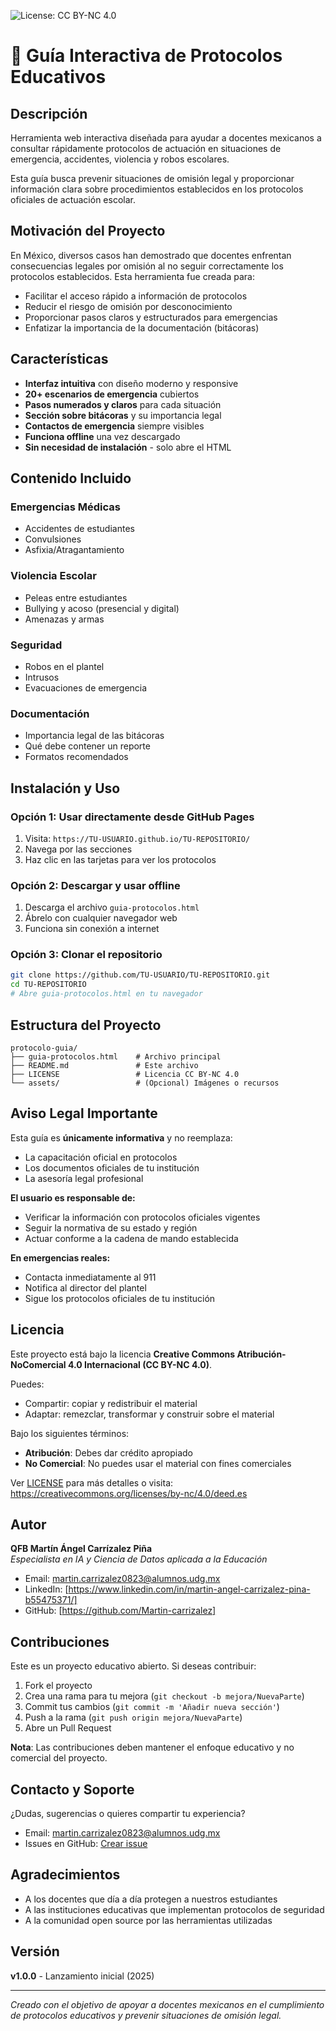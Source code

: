 ![License: CC BY-NC 4.0](https://img.shields.io/badge/License-CC%20BY--NC%204.0-lightgrey.svg)
# 🚨 Guía Interactiva de Protocolos Educativos

## Descripción

Herramienta web interactiva diseñada para ayudar a docentes mexicanos a consultar rápidamente protocolos de actuación en situaciones de emergencia, accidentes, violencia y robos escolares.

Esta guía busca prevenir situaciones de omisión legal y proporcionar información clara sobre procedimientos establecidos en los protocolos oficiales de actuación escolar.

## Motivación del Proyecto

En México, diversos casos han demostrado que docentes enfrentan consecuencias legales por omisión al no seguir correctamente los protocolos establecidos. Esta herramienta fue creada para:

- Facilitar el acceso rápido a información de protocolos
- Reducir el riesgo de omisión por desconocimiento
- Proporcionar pasos claros y estructurados para emergencias
- Enfatizar la importancia de la documentación (bitácoras)

## Características

- **Interfaz intuitiva** con diseño moderno y responsive
- **20+ escenarios de emergencia** cubiertos
- **Pasos numerados y claros** para cada situación
- **Sección sobre bitácoras** y su importancia legal
- **Contactos de emergencia** siempre visibles
- **Funciona offline** una vez descargado
- **Sin necesidad de instalación** - solo abre el HTML

## Contenido Incluido

### Emergencias Médicas
- Accidentes de estudiantes
- Convulsiones
- Asfixia/Atragantamiento

### Violencia Escolar
- Peleas entre estudiantes
- Bullying y acoso (presencial y digital)
- Amenazas y armas

### Seguridad
- Robos en el plantel
- Intrusos
- Evacuaciones de emergencia

### Documentación
- Importancia legal de las bitácoras
- Qué debe contener un reporte
- Formatos recomendados

## Instalación y Uso

### Opción 1: Usar directamente desde GitHub Pages

1. Visita: `https://TU-USUARIO.github.io/TU-REPOSITORIO/`
2. Navega por las secciones
3. Haz clic en las tarjetas para ver los protocolos

### Opción 2: Descargar y usar offline

1. Descarga el archivo `guia-protocolos.html`
2. Ábrelo con cualquier navegador web
3. Funciona sin conexión a internet

### Opción 3: Clonar el repositorio

```bash
git clone https://github.com/TU-USUARIO/TU-REPOSITORIO.git
cd TU-REPOSITORIO
# Abre guia-protocolos.html en tu navegador
```

## Estructura del Proyecto

```
protocolo-guia/
├── guia-protocolos.html    # Archivo principal
├── README.md               # Este archivo
├── LICENSE                 # Licencia CC BY-NC 4.0
└── assets/                 # (Opcional) Imágenes o recursos
```

## Aviso Legal Importante

Esta guía es **únicamente informativa** y no reemplaza:
- La capacitación oficial en protocolos
- Los documentos oficiales de tu institución
- La asesoría legal profesional

**El usuario es responsable de:**
- Verificar la información con protocolos oficiales vigentes
- Seguir la normativa de su estado y región
- Actuar conforme a la cadena de mando establecida

**En emergencias reales:**
- Contacta inmediatamente al 911
- Notifica al director del plantel
- Sigue los protocolos oficiales de tu institución

## Licencia

Este proyecto está bajo la licencia **Creative Commons Atribución-NoComercial 4.0 Internacional (CC BY-NC 4.0)**.

Puedes:
- Compartir: copiar y redistribuir el material
- Adaptar: remezclar, transformar y construir sobre el material

Bajo los siguientes términos:
- **Atribución**: Debes dar crédito apropiado
- **No Comercial**: No puedes usar el material con fines comerciales

Ver [LICENSE](LICENSE) para más detalles o visita: https://creativecommons.org/licenses/by-nc/4.0/deed.es

## Autor

**QFB Martín Ángel Carrízalez Piña**  
*Especialista en IA y Ciencia de Datos aplicada a la Educación*

- Email: martin.carrizalez0823@alumnos.udg.mx
- LinkedIn: [https://www.linkedin.com/in/martin-angel-carrizalez-pina-b55475371/]
- GitHub: [https://github.com/Martin-carrizalez]

## Contribuciones

Este es un proyecto educativo abierto. Si deseas contribuir:

1. Fork el proyecto
2. Crea una rama para tu mejora (`git checkout -b mejora/NuevaParte`)
3. Commit tus cambios (`git commit -m 'Añadir nueva sección'`)
4. Push a la rama (`git push origin mejora/NuevaParte`)
5. Abre un Pull Request

**Nota**: Las contribuciones deben mantener el enfoque educativo y no comercial del proyecto.

## Contacto y Soporte

¿Dudas, sugerencias o quieres compartir tu experiencia?

- Email: martin.carrizalez0823@alumnos.udg.mx
- Issues en GitHub: [Crear issue](https://github.com/Martin-carrizalez)

## Agradecimientos

- A los docentes que día a día protegen a nuestros estudiantes
- A las instituciones educativas que implementan protocolos de seguridad
- A la comunidad open source por las herramientas utilizadas

## Versión

**v1.0.0** - Lanzamiento inicial (2025)

---

*Creado con el objetivo de apoyar a docentes mexicanos en el cumplimiento de protocolos educativos y prevenir situaciones de omisión legal.*
